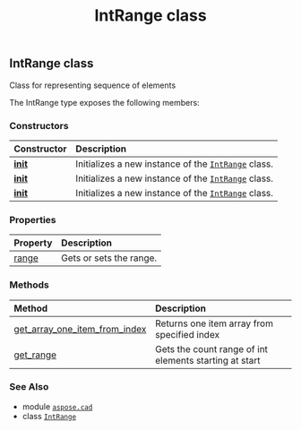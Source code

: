 ﻿---
title: IntRange class
second_title: Aspose.CAD for Python via .NET API References
description: 
type: docs
weight: 330
url: /python-net/aspose.cad/intrange/
is_root: false
---

## IntRange class

Class for representing sequence of elements



The IntRange type exposes the following members:

### Constructors
| Constructor | Description |
| :- | :- |
| [__init__](/cad/python-net/aspose.cad/intrange/__init__/#int-int) | Initializes a new instance of the [`IntRange`](/cad/python-net/aspose.cad/intrange) class. |
| [__init__](/cad/python-net/aspose.cad/intrange/__init__/#int-int-int) | Initializes a new instance of the [`IntRange`](/cad/python-net/aspose.cad/intrange) class. |
| [__init__](/cad/python-net/aspose.cad/intrange/__init__/#list) | Initializes a new instance of the [`IntRange`](/cad/python-net/aspose.cad/intrange) class. |


### Properties
| Property | Description |
| :- | :- |
| [range](/cad/python-net/aspose.cad/intrange/range) | Gets or sets the range. |


### Methods
| Method | Description |
| :- | :- |
| [get_array_one_item_from_index](/cad/python-net/aspose.cad/intrange/get_array_one_item_from_index/#int) | Returns one item array from specified index |
| [get_range](/cad/python-net/aspose.cad/intrange/get_range/#int-int-int) | Gets the count range of int elements starting at start |



### See Also
* module [`aspose.cad`](..)
* class [`IntRange`](/cad/python-net/aspose.cad/intrange)

